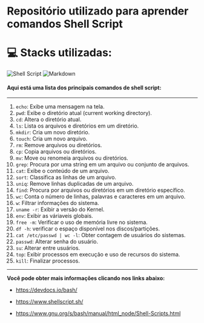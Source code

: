 # Repositório utilizado para aprender comandos Shell Script

# 💻 Stacks utilizadas:
![Shell Script](https://img.shields.io/badge/shell_script-%23121011.svg?style=for-the-badge&logo=gnu-bash&logoColor=%23F7DF1E) ![Markdown](https://img.shields.io/badge/markdown-%23000000.svg?style=for-the-badge&logo=markdown&logoColor=%23F7DF1E) 
#### Aqui está uma lista dos principais comandos de shell script:
---

1.  `echo`: Exibe uma mensagem na tela.
2.  `pwd`: Exibe o diretório atual (current working directory).
3.  `cd`: Altera o diretório atual.
4.  `ls`: Lista os arquivos e diretórios em um diretório.
5.  `mkdir`: Cria um novo diretório.
6.  `touch`: Cria um novo arquivo.
7.  `rm`: Remove arquivos ou diretórios.
8.  `cp`: Copia arquivos ou diretórios.
9.  `mv`: Move ou renomeia arquivos ou diretórios.
10.  `grep`: Procura por uma string em um arquivo ou conjunto de arquivos.
11.  `cat`: Exibe o conteúdo de um arquivo.
12.  `sort`: Classifica as linhas de um arquivo.
13.  `uniq`: Remove linhas duplicadas de um arquivo.
14.  `find`: Procura por arquivos ou diretórios em um diretório específico.
15.  `wc`: Conta o número de linhas, palavras e caracteres em um arquivo.
16.  `w`: Filtrar informações do sistema.
17.  `uname -r`: Exibir a versão do Kernel.
18.  `env`: Exibir as váriaveis globais.
19.  `free -m`: Verificar o uso de memória livre no sistema.
20.  `df -h`: verificar o espaço disponível nos discos/partições.
21.  `cat /etc/passwd | wc -l`: Obter contagem de usuários do sistemas.
22.  `passwd`: Alterar senha do usuário.
23.  `su`: Alterar entre usuários.
24.  `top`: Exibir processos em execução e uso de recursos do sistema.
25.  `kill`: Finalizar processos.

---
**Você pode obter mais informações clicando nos links abaixo:**



* https://devdocs.io/bash/

* https://www.shellscript.sh/

* https://www.gnu.org/s/bash/manual/html_node/Shell-Scripts.html
 
